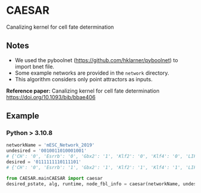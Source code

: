 # CAESAR
Canalizing kernel for cell fate determination

## Notes
+ We used the pyboolnet (https://github.com/hklarner/pyboolnet) to import bnet file.
+ Some example networks are provided in the `network` directory.
+ This algorithm considers only point attractors as inputs.
  
**Reference paper:** Canalizing kernel for cell fate determination
https://doi.org/10.1093/bib/bbae406

## Example
### Python > 3.10.8
```python
networkName = 'mESC_Network_2019'
undesired = '0010011010001001'
# {'CH': '0', 'Esrrb': '0', 'Gbx2': '1', 'Klf2': '0', 'Klf4': '0', 'LIF': '1', 'MEKERK': '1', 'Nanog': '0', 'Oct4': '1', 'PD': '0', 'Sall4': '0', 'Sox2': '0', 'Stat3': '1', 'Tbx3': '0', 'Tcf3': '0', 'Tfcp2l1': '1'}
desired = '0111111110111101'
# {'CH': '0', 'Esrrb': '1', 'Gbx2': '1', 'Klf2': '1', 'Klf4': '1', 'LIF': '1', 'MEKERK': '1', 'Nanog': '1', 'Oct4': '1', 'PD': '0', 'Sall4': '1', 'Sox2': '1', 'Stat3': '1', 'Tbx3': '1', 'Tcf3': '0', 'Tfcp2l1': '1'}

from CAESAR.mainCAESAR import caesar
desired_pstate, alg, runtime, node_fbl_info = caesar(networkName, undesired, desired, fbl_thres=10)
```
